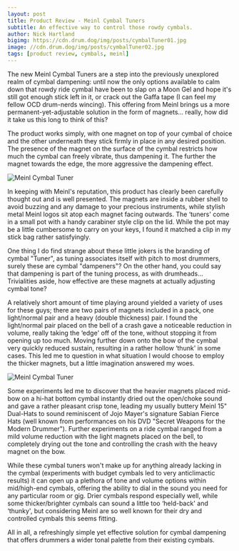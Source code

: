 ```yaml
---
layout: post
title: Product Review - Meinl Cymbal Tuners
subtitle: An effective way to control those rowdy cymbals.
author: Nick Hartland
bigimg: https://cdn.drum.dog/img/posts/cymbalTuner01.jpg
image: //cdn.drum.dog/img/posts/cymbalTuner02.jpg
tags: [product review, cymbals, meinl]
---
```


The new Meinl Cymbal Tuners are a step into the previously unexplored realm of cymbal dampening: until now the only options available to calm down that rowdy ride cymbal have been to slap on a Moon Gel and hope it's still got enough stick left in it, or crack out the Gaffa tape (I can feel my fellow OCD drum-nerds wincing). This offering from Meinl brings us a more permanent-yet-adjustable solution in the form of magnets... really, how did it take us this long to think of this?

The product works simply, with one magnet on top of your cymbal of choice and the other underneath they stick firmly in place in any desired position. The presence of the magnet on the surface of the cymbal restricts how much the cymbal can freely vibrate, thus dampening it. The further the magnet towards the edge, the more aggressive the dampening effect. 

![Meinl Cymbal Tuner](https://cdn.drum.dog/img/posts/cymbalTuner02.jpg)

In keeping with Meinl's reputation, this product has clearly been carefully thought out and is well presented. The magnets are inside a rubber shell to avoid buzzing and any damage to your precious instruments, while stylish metal Meinl logos sit atop each magnet facing outwards. The ‘tuners' come in a small pot with a handy carabiner style clip on the lid. While the pot may be a little cumbersome to carry on your keys, I found it matched a clip in my stick bag rather satisfyingly. 

One thing I do find strange about these little jokers is the branding of cymbal "Tuner", as tuning associates itself with pitch to most drummers, surely these are cymbal "dampeners"? On the other hand, you could say that dampening is part of the tuning process, as with drumheads... Trivialities aside, how effective are these magnets at actually adjusting cymbal tone?

A relatively short amount of time playing around yielded a variety of uses for these guys; there are two pairs of magnets included in a pack, one light/normal pair and a heavy (double thickness) pair. I found the light/normal pair placed on the bell of a crash gave a noticeable reduction in volume, really taking the ‘edge' off of the tone, without stopping it from opening up too much. Moving further down onto the bow of the cymbal very quickly reduced sustain, resulting in a rather hollow ‘thunk' in some cases. This led me to question in what situation I would choose to employ the thicker magnets, but a little imagination answered my woes. 

![Meinl Cymbal Tuner](https://cdn.drum.dog/img/posts/cymbalTuner01.jpg)

Some experiments led me to discover that the heavier magnets placed mid-bow on a hi-hat bottom cymbal instantly dried out the open/choke sound and gave a rather pleasant crisp tone, leading my usually buttery Meinl 15" Dual-Hats to sound reminiscent of Jojo Mayer's signature Sabian Fierce Hats (well known from performances on his DVD "Secret Weapons for the Modern Drummer").
Further experiments on a ride cymbal ranged from a mild volume reduction with the light magnets placed on the bell, to completely drying out the tone and controlling the crash with the heavy magnet on the bow. 

While these cymbal tuners won't make up for anything already lacking in the cymbal (experiments with budget cymbals led to very anticlimactic results) it can open up a plethora of tone and volume options within mid/high-end cymbals, offering the ability to dial in the sound you need for any particular room or gig. Drier cymbals respond especially well, while some thicker/brighter cymbals can sound a little too ‘held-back' and ‘thunky', but considering Meinl are so well known for their dry and controlled cymbals this seems fitting. 

All in all, a refreshingly simple yet effective solution for cymbal dampening that offers drummers a wider tonal palette from their existing cymbals.
